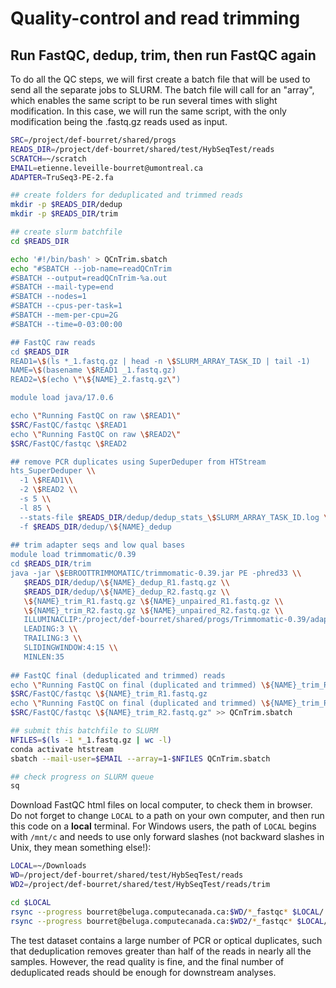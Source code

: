 # Quality-control and read trimming

## Run FastQC, dedup, trim, then run FastQC again

To do all the QC steps, we will first create a batch file that will be used to send all the separate jobs to SLURM. The batch file will call for an "array", which enables the same script to be run several times with slight modification. In this case, we will run the same script, with the only modification being the .fastq.gz reads used as input.
```bash
SRC=/project/def-bourret/shared/progs
READS_DIR=/project/def-bourret/shared/test/HybSeqTest/reads
SCRATCH=~/scratch
EMAIL=etienne.leveille-bourret@umontreal.ca
ADAPTER=TruSeq3-PE-2.fa

## create folders for deduplicated and trimmed reads
mkdir -p $READS_DIR/dedup
mkdir -p $READS_DIR/trim

## create slurm batchfile
cd $READS_DIR

echo '#!/bin/bash' > QCnTrim.sbatch
echo "#SBATCH --job-name=readQCnTrim
#SBATCH --output=readQCnTrim-%a.out
#SBATCH --mail-type=end
#SBATCH --nodes=1
#SBATCH --cpus-per-task=1
#SBATCH --mem-per-cpu=2G
#SBATCH --time=0-03:00:00

## FastQC raw reads
cd $READS_DIR
READ1=\$(ls *_1.fastq.gz | head -n \$SLURM_ARRAY_TASK_ID | tail -1)
NAME=\$(basename \$READ1 _1.fastq.gz)
READ2=\$(echo \"\${NAME}_2.fastq.gz\")

module load java/17.0.6

echo \"Running FastQC on raw \$READ1\"
$SRC/FastQC/fastqc \$READ1
echo \"Running FastQC on raw \$READ2\"
$SRC/FastQC/fastqc \$READ2

## remove PCR duplicates using SuperDeduper from HTStream
hts_SuperDeduper \\
  -1 \$READ1\\
  -2 \$READ2 \\
  -s 5 \\
  -l 85 \
  --stats-file $READS_DIR/dedup/dedup_stats_\$SLURM_ARRAY_TASK_ID.log \\
  -f $READS_DIR/dedup/\${NAME}_dedup
  
## trim adapter seqs and low qual bases
module load trimmomatic/0.39
cd $READS_DIR/trim
java -jar \$EBROOTTRIMMOMATIC/trimmomatic-0.39.jar PE -phred33 \\
   $READS_DIR/dedup/\${NAME}_dedup_R1.fastq.gz \\
   $READS_DIR/dedup/\${NAME}_dedup_R2.fastq.gz \\
   \${NAME}_trim_R1.fastq.gz \${NAME}_unpaired_R1.fastq.gz \\
   \${NAME}_trim_R2.fastq.gz \${NAME}_unpaired_R2.fastq.gz \\
   ILLUMINACLIP:/project/def-bourret/shared/progs/Trimmomatic-0.39/adapters/$ADAPTER:2:30:10:8:TRUE \\
   LEADING:3 \\
   TRAILING:3 \\
   SLIDINGWINDOW:4:15 \\
   MINLEN:35
   
## FastQC final (deduplicated and trimmed) reads
echo \"Running FastQC on final (duplicated and trimmed) \${NAME}_trim_R1.fastq.gz\"
$SRC/FastQC/fastqc \${NAME}_trim_R1.fastq.gz
echo \"Running FastQC on final (duplicated and trimmed) \${NAME}_trim_R2.fastq.gz\"
$SRC/FastQC/fastqc \${NAME}_trim_R2.fastq.gz" >> QCnTrim.sbatch

## submit this batchfile to SLURM
NFILES=$(ls -1 *_1.fastq.gz | wc -l)
conda activate htstream
sbatch --mail-user=$EMAIL --array=1-$NFILES QCnTrim.sbatch

## check progress on SLURM queue
sq

```

Download FastQC html files on local computer, to check them in browser. Do not forget to change `LOCAL` to a path on your own computer, and then run this code on a **local** terminal. For Windows users, the path of `LOCAL` begins with `/mnt/c` and needs to use only forward slashes (not backward slashes in Unix, they mean something else!):
```bash
LOCAL=~/Downloads
WD=/project/def-bourret/shared/test/HybSeqTest/reads
WD2=/project/def-bourret/shared/test/HybSeqTest/reads/trim

cd $LOCAL
rsync --progress bourret@beluga.computecanada.ca:$WD/*_fastqc* $LOCAL/.
rsync --progress bourret@beluga.computecanada.ca:$WD2/*_fastqc* $LOCAL/.

```

The test dataset contains a large number of PCR or optical duplicates, such that deduplication removes greater than half of the reads in nearly all the samples. However, the read quality is fine, and the final number of deduplicated reads should be enough for downstream analyses.



